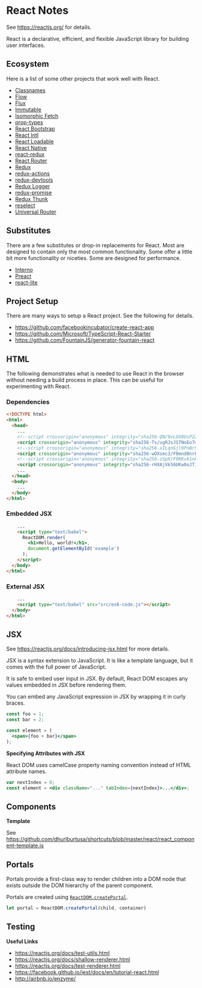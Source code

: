 # React Notes

See https://reactjs.org/ for details.

React is a declarative, efficient, and flexible JavaScript library for
building user interfaces.


## Ecosystem

Here is a list of some other projects that work well with React.

* [Classnames](https://www.npmjs.com/package/classnames)
* [Flow](https://flowtype.org/)
* [Flux](https://facebook.github.io/flux/)
* [Immutable](https://facebook.github.io/immutable-js/)
* [Isomorphic Fetch](https://www.npmjs.com/package/isomorphic-fetch)
* [prop-types](https://www.npmjs.com/package/prop-types)
* [React Bootstrap](https://www.npmjs.com/package/react-bootstrap)
* [React Intl](https://www.npmjs.com/package/react-intl)
* [React Loadable](https://www.npmjs.com/package/react-loadable)
* [React Native](https://facebook.github.io/react-native/)
* [react-redux](https://github.com/reactjs/react-redux)
* [React Router](https://github.com/reactjs/react-router)
* [Redux](http://redux.js.org/)
* [redux-actions](https://redux-actions.js.org/)
* [redux-devtools](https://github.com/gaearon/redux-devtools)
* [Redux Logger](https://github.com/evgenyrodionov/redux-logger)
* [redux-promise](https://github.com/acdlite/redux-promise)
* [Redux Thunk](https://github.com/gaearon/redux-thunk)
* [reselect](https://github.com/reactjs/reselect)
* [Universal Router](https://www.npmjs.com/package/universal-router)


## Substitutes

There are a few substitutes or drop-in replacements for React.  Most are
designed to contain only the most common functionality.  Some offer a little
bit more functionality or niceties.  Some are designed for performance.

* [Interno](https://infernojs.org/)
* [Preact](https://preactjs.com/)
* [react-lite](https://github.com/Lucifier129/react-lite)


## Project Setup

There are many ways to setup a React project.  See the following for details.

* https://github.com/facebookincubator/create-react-app
* https://github.com/Microsoft/TypeScript-React-Starter
* https://github.com/FountainJS/generator-fountain-react


## HTML

The following demonstrates what is needed to use React in the browser without
needing a build process in place.  This can be useful for experimenting with
React.

### Dependencies

```html
<!DOCTYPE html>
<html>
  <head>
    ...
    <!--script crossorigin="anonymous" integrity="sha256-QN/9vLGG9UsP22wdhBSels8EG6uLL4keGBr6LSkzVkM=" src="https://cdnjs.cloudflare.com/ajax/libs/react/15.4.1/react.min.js"></script-->
    <script crossorigin="anonymous" integrity="sha256-Ts/ugRJsJSTNoEo7mI4RNnNloSCw+ctm4ft8V0x/SUg=" src="https://cdnjs.cloudflare.com/ajax/libs/react/15.4.1/react.js"></script>
    <!--script crossorigin="anonymous" integrity="sha256-xILqnGjl9PnNr5R9qqxrk894h/RY5H+4kpk6dNEkz6Q=" src="https://cdnjs.cloudflare.com/ajax/libs/react/15.4.1/react-dom.min.js"></script-->
    <script crossorigin="anonymous" integrity="sha256-wOXsmc3/F0mnd8nrFf9RjyeImU8O9uhah1vLdYhUPe4=" src="https://cdnjs.cloudflare.com/ajax/libs/react/15.4.1/react-dom.js"></script>
    <!--script crossorigin="anonymous" integrity="sha256-zSpX/F9KKuk1nLBq2vygsdDm6QrSbVdn5lteMkdzWdk=" src="https://cdnjs.cloudflare.com/ajax/libs/babel-core/6.1.19/browser.min.js"></script-->
    <script crossorigin="anonymous" integrity="sha256-rHXAjVk56UKw0oJTIGJx/r0VWSBkkDdVtXy7NsdAC0c=" src="https://cdnjs.cloudflare.com/ajax/libs/babel-core/6.1.19/browser.js"></script>
    ...
  </head>
  <body>
    ...
  </body>
</html>
```

### Embedded JSX

```html
    ...
    <script type="text/babel">
      ReactDOM.render(
        <h1>Hello, world!</h1>,
        document.getElementById('example')
      );
    </script>
  </body>
</html>
```

### External JSX

```html
    ...
    <script type="text/babel" src="src/es6-code.js"></script>
  </body>
</html>
```


## JSX

See https://reactjs.org/docs/introducing-jsx.html for more
details.

JSX is a syntax extension to JavaScript.  It is like a template language, but
it comes with the full power of JavaScript.

It is safe to embed user input in JSX.  By default, React DOM escapes any
values embedded in JSX before rendering them.

You can embed any JavaScript expression in JSX by wrapping it in curly braces.

```jsx
const foo = 1;
const bar = 2;

const element = (
  <span>{foo + bar}</span>
);
```

**Specifying Attributes with JSX**

React DOM uses camelCase property naming convention instead of HTML attribute
names.

```jsx
var nextIndex = 0;
const element = <div className="..." tabIndex={nextIndex}>...</div>;
```


## Components


**Template**

See https://github.com/dhurlburtusa/shortcuts/blob/master/react/react_component-template.js


## Portals

Portals provide a first-class way to render children into a DOM node that
exists outside the DOM hierarchy of the parent component.

Portals are created using [`ReactDOM.createPortal`][createPortal].

```js
let portal = ReactDOM.createPortal(child, container)
```


## Testing

**Useful Links**

* https://reactjs.org/docs/test-utils.html
* https://reactjs.org/docs/shallow-renderer.html
* https://reactjs.org/docs/test-renderer.html
* https://facebook.github.io/jest/docs/en/tutorial-react.html
* http://airbnb.io/enzyme/



[createPortal]: https://reactjs.org/docs/react-dom.html#createportal

